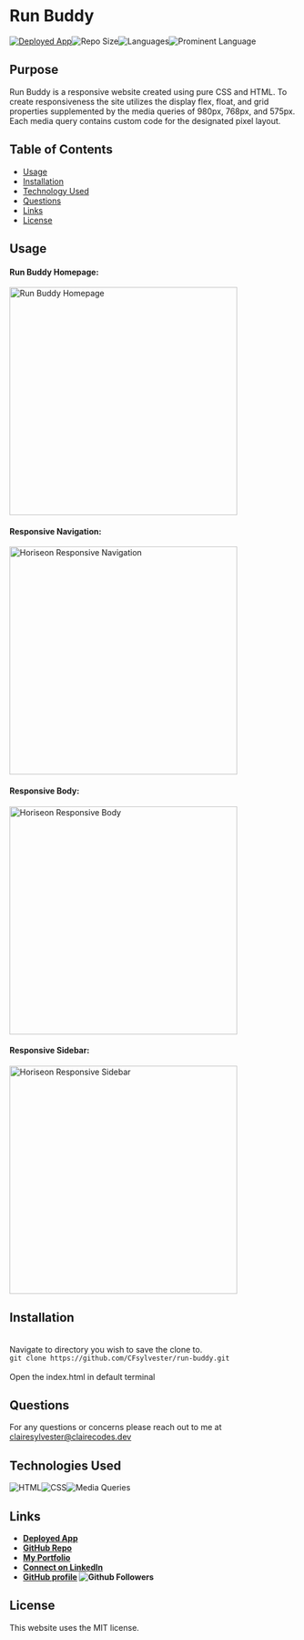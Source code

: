 # Run Buddy
<a href="https://cfsylvester.github.io/run-buddy/">![Deployed App](https://img.shields.io/badge/-Deployed-success?style=for-the-badge)</a>![Repo Size](https://img.shields.io/github/repo-size/CFsylvester/run-buddy?color=inactive&style=for-the-badge)![Languages](https://img.shields.io/github/languages/count/CFsylvester/run-buddy?color=inactive&style=for-the-badge)![Prominent Language](https://img.shields.io/github/languages/top/CFsylvester/run-buddy?color=inactive&style=for-the-badge)

## Purpose
Run Buddy is a responsive website created using pure CSS and HTML. To create responsiveness the site utilizes the display flex, float, and grid properties supplemented by the media queries of 980px, 768px, and 575px. Each media query contains custom code for the designated pixel layout.

## Table of Contents
  - [Usage](#Usage)
  - [Installation](#installation)
  - [Technology Used](#technology-used)
  - [Questions](#questions)
  - [Links](#links)
  - [License](#license)

## Usage

#### Run Buddy Homepage:
<img src="/assets/images/homepage.png" alt="Run Buddy Homepage" width="400"/>

#### Responsive Navigation:
<img src="/assets/images/responsive-nav.png" alt="Horiseon Responsive Navigation" width="400"/>

#### Responsive Body:
<img src="/assets/images/responsive-body.png" alt="Horiseon Responsive Body" width="400"/>

#### Responsive Sidebar:
<img src="/assets/images/responsive-sidebar.png" alt="Horiseon Responsive Sidebar" width="400"/>

## Installation
<br />Navigate to directory you wish to save the clone to.  <br />
  `git clone https://github.com/CFsylvester/run-buddy.git` <br />
<br />Open the index.html in default terminal <br />

## Questions
For any questions or concerns please reach out to me at [clairesylvester@clairecodes.dev](mailto:clairesylvester@clairecodes.dev?subject=[GitHub%Horiseon]%20Source%20Han%20Sans)

## Technologies Used
![HTML](https://img.shields.io/badge/-HTML-white?style=for-the-badge)![CSS](https://img.shields.io/badge/-CSS-9cf?style=for-the-badge)![Media Queries](https://img.shields.io/badge/-Media%20Queries-white?style=for-the-badge)

 ## Links
  - **[Deployed App](https://cfsylvester.github.io/run-buddy/)**
  - **[GitHub Repo](https://github.com/CFsylvester/run-buddy)**
  - **[My Portfolio](clairecodes.dev)**
  - **[Connect on LinkedIn](https://www.linkedin.com/in/claire-sylvester-386373143/)**
  - **[GitHub profile](https://github.com/CFsylvester)    ![Github Followers](https://img.shields.io/github/followers/CFsylvester?style=social)**

## License
 This website uses the MIT license.
